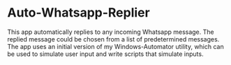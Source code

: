 # Auto-Whatsapp-Replier
This app automatically replies to any incoming Whatsapp message. The replied message could be chosen from a list of predetermined messages. The app uses an initial version of my Windows-Automator utility, which can be used to simulate user input and write scripts that simulate inputs. 
